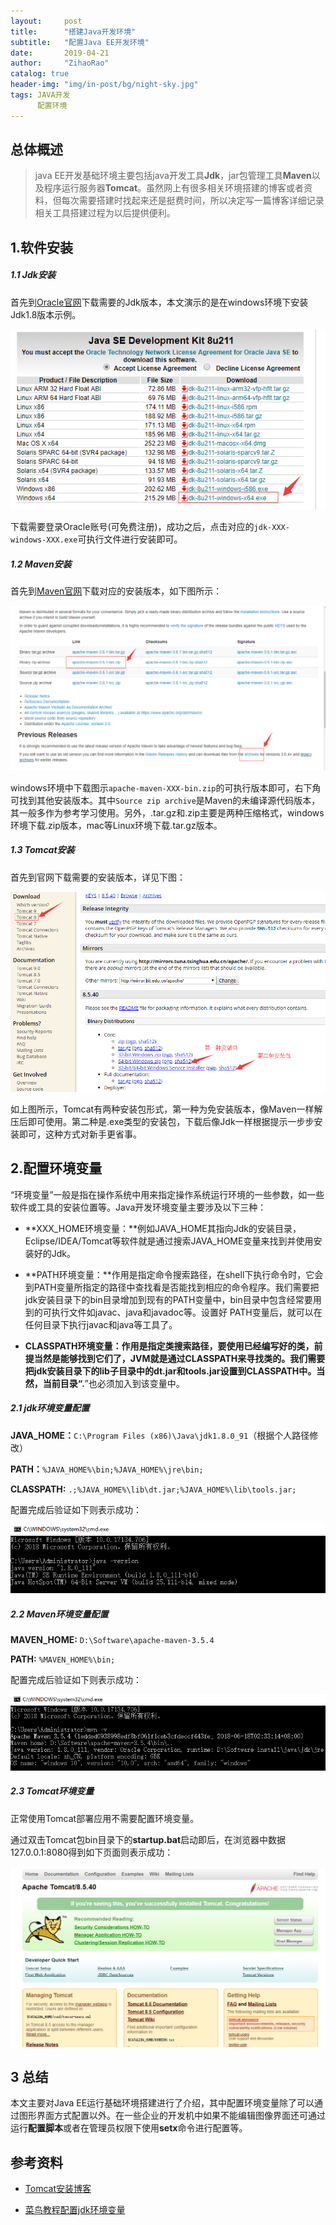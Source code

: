 ```yaml
---
layout:     post
title:      "搭建Java开发环境"
subtitle:   "配置Java EE开发环境"
date:       2019-04-21
author:     "ZihaoRao"
catalog: true
header-img: "img/in-post/bg/night-sky.jpg"
tags: JAVA开发
      配置环境
---
```






## 总体概述

> java EE开发基础环境主要包括java开发工具**Jdk**，jar包管理工具**Maven**以及程序运行服务器**Tomcat**。虽然网上有很多相关环境搭建的博客或者资料，但每次需要搭建时找起来还是挺费时间，所以决定写一篇博客详细记录相关工具搭建过程为以后提供便利。                                                                                                                                             
>



## 1.软件安装

##### 1.1 Jdk安装

首先到[Oracle官网](https://www.oracle.com/technetwork/java/javaee/downloads/jdk8-downloads-2133151.html)下载需要的Jdk版本，本文演示的是在windows环境下安装Jdk1.8版本示例。

![](/img/in-post/content/java-development-enviroment/jdk-download.bmp)

下载需要登录Oracle账号(可免费注册)，成功之后，点击对应的`jdk-XXX-windows-XXX.exe`可执行文件进行安装即可。



##### 1.2 Maven安装

首先到[Maven官网](https://maven.apache.org/download.cgi)下载对应的安装版本，如下图所示：

![](/img/in-post/content/java-development-enviroment/maven-download.bmp)

windows环境中下载图示`apache-maven-XXX-bin.zip`的可执行版本即可，右下角可找到其他安装版本。其中`Source zip archive`是Maven的未编译源代码版本，其一般多作为参考学习使用。另外，.tar.gz和.zip主要是两种压缩格式，windows环境下载.zip版本，mac等Linux环境下载.tar.gz版本。



##### 1.3 Tomcat安装

首先到官网下载需要的安装版本，详见下图：

![](/img/in-post/content/java-development-enviroment/tomcat-download.bmp)

如上图所示，Tomcat有两种安装包形式，第一种为免安装版本，像Maven一样解压后即可使用。第二种是.exe类型的安装包，下载后像Jdk一样根据提示一步步安装即可，这种方式对新手更省事。



## 2.配置环境变量

“环境变量”一般是指在操作系统中用来指定操作系统运行环境的一些参数，如一些软件或工具的安装位置等。Java开发环境变量主要涉及以下三种：

- **XXX_HOME环境变量：**例如JAVA_HOME其指向Jdk的安装目录，Eclipse/IDEA/Tomcat等软件就是通过搜索JAVA_HOME变量来找到并使用安装好的Jdk。

- **PATH环境变量：**作用是指定命令搜索路径，在shell下执行命令时，它会到PATH变量所指定的路径中查找看是否能找到相应的命令程序。我们需要把 jdk安装目录下的bin目录增加到现有的PATH变量中，bin目录中包含经常要用到的可执行文件如javac、java和javadoc等。设置好 PATH变量后，就可以在任何目录下执行javac和java等工具了。 

- **CLASSPATH环境变量：**作用是指定类搜索路径，要使用已经编写好的类，前提当然是能够找到它们了，JVM就是通过CLASSPATH来寻找类的。我们需要把jdk安装目录下的lib子目录中的dt.jar和tools.jar设置到CLASSPATH中。当然，当前目录“**.**”也必须加入到该变量中。



##### 2.1 jdk环境变量配置

**JAVA_HOME：**`C:\Program Files (x86)\Java\jdk1.8.0_91`（根据个人路径修改）

**PATH：**`%JAVA_HOME%\bin;%JAVA_HOME%\jre\bin;`

**CLASSPATH:**  `.;%JAVA_HOME%\lib\dt.jar;%JAVA_HOME%\lib\tools.jar;`

配置完成后验证如下则表示成功：

![](/img/in-post/content/java-development-enviroment/jdk-validation.bmp)



##### 2.2 Maven环境变量配置

**MAVEN_HOME:**  `D:\Software\apache-maven-3.5.4`

**PATH:**  `%MAVEN_HOME%\bin;`

配置完成后验证如下则表示成功：

![](/img/in-post/content/java-development-enviroment/maven-validation.bmp)



##### 2.3 Tomcat环境变量

正常使用Tomcat部署应用不需要配置环境变量。

通过双击Tomcat包bin目录下的**startup.bat**启动即后，在浏览器中数据127.0.0.1:8080得到如下页面则表示成功：

![](/img/in-post/content/java-development-enviroment/tomcat-validation.bmp)



## 3 总结

本文主要对Java EE运行基础环境搭建进行了介绍，其中配置环境变量除了可以通过图形界面方式配置以外。在一些企业的开发机中如果不能编辑图像界面还可通过运行**配置脚本**或者在管理员权限下使用**setx**命令进行配置等。



## 参考资料

- [Tomcat安装博客](http://www.jeecms.com/hjdj/479.htm)


- [菜鸟教程配置jdk环境变量](http://www.runoob.com/java/java-environment-setup.html)

